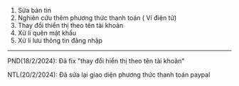 1. Sửa bản tin
2. Nghiên cứu thêm phương thức thanh toán ( Ví điện tử)
3. Thay đổi thiển thị theo tên tài khoản
4. Xử lí quên mật khẩu
5. Xử lí lưu thông tin đăng nhập
--------------------------------------------------------------------------------------------
PND(18/2/2024): Đã fix "thay đổi hiển thị theo tên tài khoản"

NTL(20/2/2024): Đã sửa lại giao diện phương thức thanh toán paypal

